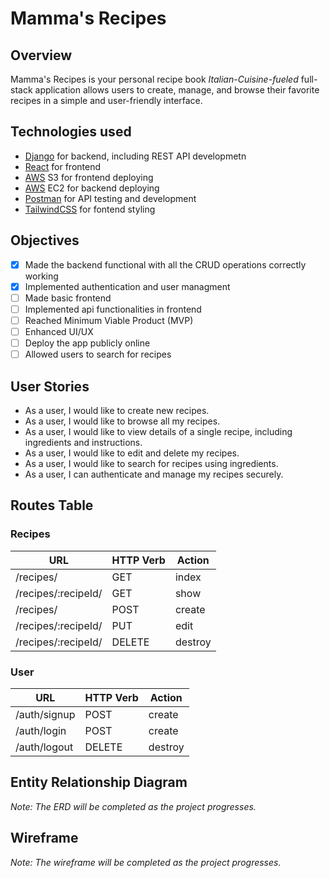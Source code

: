 # Mamma's Recipes

## Overview
Mamma's Recipes is your personal recipe book  _Italian-Cuisine-fueled_ full-stack application allows users to create, manage, and browse their favorite recipes in a simple and user-friendly interface.

## Technologies used
- [Django](https://www.djangoproject.com/) for backend, including REST API developmetn
- [React](https://react.dev) for frontend
- [AWS](https://aws.amazon.com/) S3 for frontend deploying 
- [AWS](https://aws.amazon.com/) EC2 for backend deploying
- [Postman](https://www.postman.com/) for API testing and development
- [TailwindCSS](https://tailwindcss.com/) for fontend styling

## Objectives
- [x] Made the backend functional with all the CRUD operations correctly working
- [x] Implemented authentication and user managment
- [ ] Made basic frontend
- [ ] Implemented api functionalities in frontend
- [ ] Reached Minimum Viable Product (MVP)
- [ ] Enhanced UI/UX
- [ ] Deploy the app publicly online
- [ ] Allowed users to search for recipes

## User Stories
- As a user, I would like to create new recipes.
- As a user, I would like to browse all my recipes.
- As a user, I would like to view details of a single recipe, including ingredients and instructions.
- As a user, I would like to edit and delete my recipes.
- As a user, I would like to search for recipes using ingredients.
- As a user, I can authenticate and manage my recipes securely.


## Routes Table

### Recipes

| **URL** | **HTTP Verb** | **Action** |
|------|---------------|---------|
| /recipes/ | GET | index   |
| /recipes/:recipeId/ |  GET | show   |
| /recipes/ |  POST |  create |
| /recipes/:recipeId/ | PUT  |  edit |
| /recipes/:recipeId/ | DELETE  |  destroy |

### User
| **URL**          | **HTTP Verb**|**Action**|
|------------------|--------------|----------|
| /auth/signup    | POST         | create  
| /auth/login     | POST         | create       
| /auth/logout    | DELETE       | destroy  


## Entity Relationship Diagram
<!-- ![ERD Placeholder](path/to/erd.png) -->
_Note: The ERD will be completed as the project progresses._

## Wireframe
<!-- ![Wireframe Placeholder](path/to/wireframe.png) -->
_Note: The wireframe will be completed as the project progresses._
